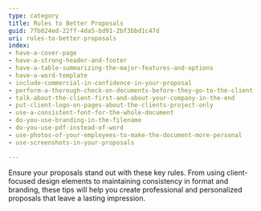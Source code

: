 ```yaml
---
type: category
title: Rules to Better Proposals
guid: 7fb824ed-22ff-4da5-bd91-2bf3bbd1c47d
uri: rules-to-better-proposals
index:
- have-a-cover-page
- have-a-strong-header-and-footer
- have-a-table-summarizing-the-major-features-and-options
- have-a-word-template
- include-commercial-in-confidence-in-your-proposal
- perform-a-thorough-check-on-documents-before-they-go-to-the-client
- talk-about-the-client-first-and-about-your-company-in-the-end
- put-client-logo-on-pages-about-the-clients-project-only
- use-a-consistent-font-for-the-whole-document
- do-you-use-branding-in-the-filename
- do-you-use-pdf-instead-of-word
- use-photos-of-your-employees-to-make-the-document-more-personal
- use-screenshots-in-your-proposals

---
```


Ensure your proposals stand out with these key rules. From using client-focused design elements to maintaining consistency in format and branding, these tips will help you create professional and personalized proposals that leave a lasting impression.

